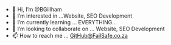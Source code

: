 - 👋 Hi, I’m @BGillham
- 👀 I’m interested in ...Website, SEO Development
- 🌱 I’m currently learning ... EVERYTHING... 
- 💞️ I’m looking to collaborate on ... Website, SEO Development
- 📫 How to reach me ... GitHub@FailSafe.co.za

<!---
BGillham/BGillham is a ✨ special ✨ repository because its `README.md` (this file) appears on your GitHub profile.
You can click the Preview link to take a look at your changes.
--->
